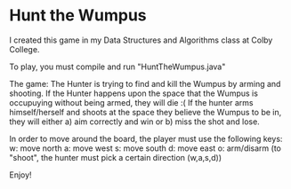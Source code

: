 # Hunt the Wumpus
I created this game in my Data Structures and Algorithms class at Colby College. 

To play, you must compile and run "HuntTheWumpus.java"

The game:
The Hunter is trying to find and kill the Wumpus by arming and shooting. If the Hunter happens upon the space that the Wumpus is occupuying without being armed, they will die :(
If the hunter arms himself/herself and shoots at the space they believe the Wumpus to be in, they will either a) aim correctly and win or b) miss the shot and lose.

In order to move around the board, the player must use the following keys:
w: move north
a: move west
s: move south
d: move east
o: arm/disarm
(to "shoot", the hunter must pick a certain direction (w,a,s,d))

Enjoy!
